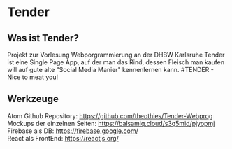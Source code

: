 # Tender
## Was ist Tender?
Projekt zur Vorlesung Webporgrammierung an der DHBW Karlsruhe
Tender ist eine Single Page App, auf der man das Rind, dessen Fleisch man kaufen
will auf gute alte "Social Media Manier" kennenlernen kann.
#TENDER - Nice to meat you!


## Werkzeuge
Atom
Github Repository: https://github.com/theothies/Tender-Webprog  
Mockups der einzelnen Seiten: https://balsamiq.cloud/s3q5mid/pjyopmj  
Firebase als DB: https://firebase.google.com/  
React als FrontEnd: https://reactjs.org/  
